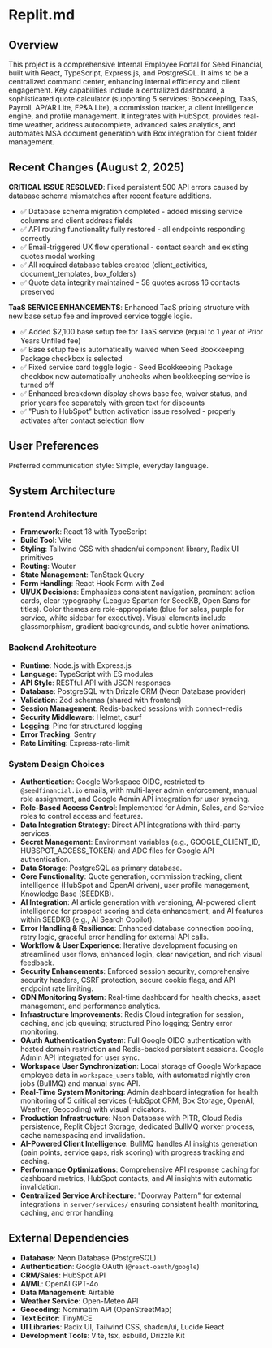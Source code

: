 # Replit.md

## Overview
This project is a comprehensive Internal Employee Portal for Seed Financial, built with React, TypeScript, Express.js, and PostgreSQL. It aims to be a centralized command center, enhancing internal efficiency and client engagement. Key capabilities include a centralized dashboard, a sophisticated quote calculator (supporting 5 services: Bookkeeping, TaaS, Payroll, AP/AR Lite, FP&A Lite), a commission tracker, a client intelligence engine, and profile management. It integrates with HubSpot, provides real-time weather, address autocomplete, advanced sales analytics, and automates MSA document generation with Box integration for client folder management.

## Recent Changes (August 2, 2025)
**CRITICAL ISSUE RESOLVED**: Fixed persistent 500 API errors caused by database schema mismatches after recent feature additions.
- ✅ Database schema migration completed - added missing service columns and client address fields
- ✅ API routing functionality fully restored - all endpoints responding correctly
- ✅ Email-triggered UX flow operational - contact search and existing quotes modal working
- ✅ All required database tables created (client_activities, document_templates, box_folders)
- ✅ Quote data integrity maintained - 58 quotes across 16 contacts preserved

**TaaS SERVICE ENHANCEMENTS**: Enhanced TaaS pricing structure with new base setup fee and improved service toggle logic.
- ✅ Added $2,100 base setup fee for TaaS service (equal to 1 year of Prior Years Unfiled fee)
- ✅ Base setup fee is automatically waived when Seed Bookkeeping Package checkbox is selected
- ✅ Fixed service card toggle logic - Seed Bookkeeping Package checkbox now automatically unchecks when bookkeeping service is turned off
- ✅ Enhanced breakdown display shows base fee, waiver status, and prior years fee separately with green text for discounts
- ✅ "Push to HubSpot" button activation issue resolved - properly activates after contact selection flow

## User Preferences
Preferred communication style: Simple, everyday language.

## System Architecture

### Frontend Architecture
- **Framework**: React 18 with TypeScript
- **Build Tool**: Vite
- **Styling**: Tailwind CSS with shadcn/ui component library, Radix UI primitives
- **Routing**: Wouter
- **State Management**: TanStack Query
- **Form Handling**: React Hook Form with Zod
- **UI/UX Decisions**: Emphasizes consistent navigation, prominent action cards, clear typography (League Spartan for SeedKB, Open Sans for titles). Color themes are role-appropriate (blue for sales, purple for service, white sidebar for executive). Visual elements include glassmorphism, gradient backgrounds, and subtle hover animations.

### Backend Architecture
- **Runtime**: Node.js with Express.js
- **Language**: TypeScript with ES modules
- **API Style**: RESTful API with JSON responses
- **Database**: PostgreSQL with Drizzle ORM (Neon Database provider)
- **Validation**: Zod schemas (shared with frontend)
- **Session Management**: Redis-backed sessions with connect-redis
- **Security Middleware**: Helmet, csurf
- **Logging**: Pino for structured logging
- **Error Tracking**: Sentry
- **Rate Limiting**: Express-rate-limit

### System Design Choices
- **Authentication**: Google Workspace OIDC, restricted to `@seedfinancial.io` emails, with multi-layer admin enforcement, manual role assignment, and Google Admin API integration for user syncing.
- **Role-Based Access Control**: Implemented for Admin, Sales, and Service roles to control access and features.
- **Data Integration Strategy**: Direct API integrations with third-party services.
- **Secret Management**: Environment variables (e.g., GOOGLE_CLIENT_ID, HUBSPOT_ACCESS_TOKEN) and ADC files for Google API authentication.
- **Data Storage**: PostgreSQL as primary database.
- **Core Functionality**: Quote generation, commission tracking, client intelligence (HubSpot and OpenAI driven), user profile management, Knowledge Base (SEEDKB).
- **AI Integration**: AI article generation with versioning, AI-powered client intelligence for prospect scoring and data enhancement, and AI features within SEEDKB (e.g., AI Search Copilot).
- **Error Handling & Resilience**: Enhanced database connection pooling, retry logic, graceful error handling for external API calls.
- **Workflow & User Experience**: Iterative development focusing on streamlined user flows, enhanced login, clear navigation, and rich visual feedback.
- **Security Enhancements**: Enforced session security, comprehensive security headers, CSRF protection, secure cookie flags, and API endpoint rate limiting.
- **CDN Monitoring System**: Real-time dashboard for health checks, asset management, and performance analytics.
- **Infrastructure Improvements**: Redis Cloud integration for session, caching, and job queuing; structured Pino logging; Sentry error monitoring.
- **OAuth Authentication System**: Full Google OIDC authentication with hosted domain restriction and Redis-backed persistent sessions. Google Admin API integrated for user sync.
- **Workspace User Synchronization**: Local storage of Google Workspace employee data in `workspace_users` table, with automated nightly cron jobs (BullMQ) and manual sync API.
- **Real-Time System Monitoring**: Admin dashboard integration for health monitoring of 5 critical services (HubSpot CRM, Box Storage, OpenAI, Weather, Geocoding) with visual indicators.
- **Production Infrastructure**: Neon Database with PITR, Cloud Redis persistence, Replit Object Storage, dedicated BullMQ worker process, cache namespacing and invalidation.
- **AI-Powered Client Intelligence**: BullMQ handles AI insights generation (pain points, service gaps, risk scoring) with progress tracking and caching.
- **Performance Optimizations**: Comprehensive API response caching for dashboard metrics, HubSpot contacts, and AI insights with automatic invalidation.
- **Centralized Service Architecture**: "Doorway Pattern" for external integrations in `server/services/` ensuring consistent health monitoring, caching, and error handling.

## External Dependencies
- **Database**: Neon Database (PostgreSQL)
- **Authentication**: Google OAuth (`@react-oauth/google`)
- **CRM/Sales**: HubSpot API
- **AI/ML**: OpenAI GPT-4o
- **Data Management**: Airtable
- **Weather Service**: Open-Meteo API
- **Geocoding**: Nominatim API (OpenStreetMap)
- **Text Editor**: TinyMCE
- **UI Libraries**: Radix UI, Tailwind CSS, shadcn/ui, Lucide React
- **Development Tools**: Vite, tsx, esbuild, Drizzle Kit